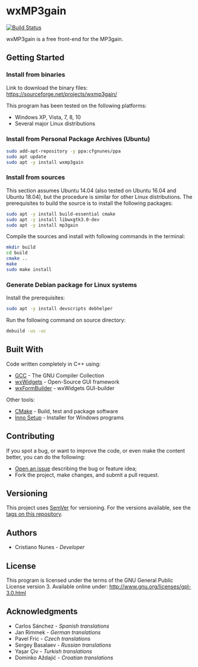 # wxMP3gain

[![Build Status](https://travis-ci.org/cfgnunes/wxmp3gain.svg?branch=master)](https://travis-ci.org/cfgnunes/wxmp3gain)

wxMP3gain is a free front-end for the MP3gain.

## Getting Started

### Install from binaries

Link to download the binary files: <https://sourceforge.net/projects/wxmp3gain/>

This program has been tested on the following platforms:

* Windows XP, Vista, 7, 8, 10
* Several major Linux distributions

### Install from Personal Package Archives (Ubuntu)

```sh
sudo add-apt-repository -y ppa:cfgnunes/ppa
sudo apt update
sudo apt -y install wxmp3gain
```

### Install from sources

This section assumes Ubuntu 14.04 (also tested on Ubuntu 16.04 and Ubuntu 18.04), but the procedure is similar for other Linux distributions. The prerequisites to build the source is to install the following packages:

```sh
sudo apt -y install build-essential cmake
sudo apt -y install libwxgtk3.0-dev
sudo apt -y install mp3gain
```

Compile the sources and install with following commands in the terminal:

```sh
mkdir build
cd build
cmake ..
make
sudo make install
```

### Generate Debian package for Linux systems

Install the prerequisites:

```sh
sudo apt -y install devscripts debhelper
```

Run the following command on source directory:

```sh
debuild -us -uc
```

## Built With

Code written completely in C++ using:

* [GCC](https://gcc.gnu.org/) - The GNU Compiler Collection
* [wxWidgets](https://www.wxwidgets.org/) - Open-Source GUI framework
* [wxFormBuilder](https://github.com/wxFormBuilder/) - wxWidgets GUI-builder

Other tools:

* [CMake](https://cmake.org/) - Build, test and package software
* [Inno Setup](http://www.jrsoftware.org/isinfo.php) - Installer for Windows programs

## Contributing

If you spot a bug, or want to improve the code, or even make the content better, you can do the following:

* [Open an issue](https://github.com/cfgnunes/wxlame/issues/new) describing the bug or feature idea;
* Fork the project, make changes, and submit a pull request.

## Versioning

This project uses [SemVer](http://semver.org/) for versioning. For the versions available, see the [tags on this repository](https://github.com/cfgnunes/wxmp3gain/tags).

## Authors

* Cristiano Nunes - *Developer*

## License

This program is licensed under the terms of the GNU General Public License version 3. Available online under:
<http://www.gnu.org/licenses/gpl-3.0.html>

## Acknowledgments

* Carlos Sánchez - *Spanish translations*
* Jan Rimmek - *German translations*
* Pavel Fric - *Czech translations*
* Sergey Basalaev - *Russian translations*
* Yaşar Çiv - *Turkish translations*
* Dominko Aždajić - *Croatian translations*
